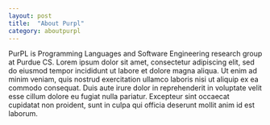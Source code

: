```yaml
---
layout: post
title:  "About Purpl"
category: aboutpurpl
---
```


PurPL is Programming Languages and Software Engineering research
group at Purdue CS. Lorem ipsum dolor sit amet, consectetur adipiscing
elit, sed do eiusmod tempor incididunt ut labore et dolore magna
aliqua. Ut enim ad minim veniam, quis nostrud exercitation ullamco
laboris nisi ut aliquip ex ea commodo consequat. Duis aute irure dolor
in reprehenderit in voluptate velit esse cillum dolore eu fugiat nulla
pariatur. Excepteur sint occaecat cupidatat non proident, sunt in
culpa qui officia deserunt mollit anim id est laborum.
